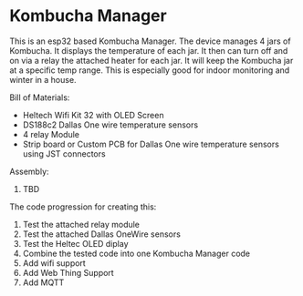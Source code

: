 # Kombucha Manager

This is an esp32 based Kombucha Manager. The device manages 4 jars of Kombucha. It displays the temperature of each jar. It then can turn off and on via a relay the attached heater for each jar. It will keep the Kombucha jar at a specific temp range. This is especially good for indoor monitoring and winter in a house. 

Bill of Materials:
* Heltech Wifi Kit 32 with OLED Screen
* DS188c2 Dallas One wire temperature sensors
* 4 relay Module
* Strip board or Custom PCB for Dallas One wire temperature sensors using JST connectors

Assembly:
1. TBD

The code progression for creating this:
1. Test the attached relay module
2. Test the attached Dallas OneWire sensors
3. Test the Heltec OLED diplay
4. Combine the tested code into one Kombucha Manager code
5. Add wifi support 
6. Add Web Thing Support
7. Add MQTT

